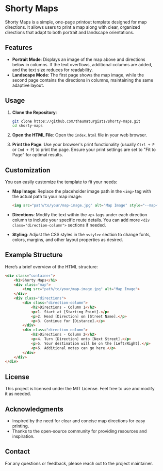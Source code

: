 # Shorty Maps

Shorty Maps is a simple, one-page printout template designed for map directions. It allows users to print a map along with clear, organized directions that adapt to both portrait and landscape orientations.

## Features

- **Portrait Mode**: Displays an image of the map above and directions below in columns. If the text overflows, additional columns are added, and the text size reduces for readability.
- **Landscape Mode**: The first page shows the map image, while the second page contains the directions in columns, maintaining the same adaptive layout.

## Usage

1. **Clone the Repository**: 
   ```bash
   git clone https://github.com/thaumaturgists/shorty-maps.git
   cd shorty-maps
   ```

2. **Open the HTML File**: Open the `index.html` file in your web browser.

3. **Print the Page**: Use your browser's print functionality (usually `Ctrl + P` or `Cmd + P`) to print the page. Ensure your print settings are set to "Fit to Page" for optimal results.

## Customization

You can easily customize the template to fit your needs:

- **Map Image**: Replace the placeholder image path in the `<img>` tag with the actual path to your map image:
  ```html
  <img src="path/to/your/map-image.jpg" alt="Map Image" style="--map-width: 80%;">
  ```

- **Directions**: Modify the text within the `<p>` tags under each direction column to include your specific route details. You can add more `<div class="direction-column">` sections if needed.

- **Styling**: Adjust the CSS styles in the `<style>` section to change fonts, colors, margins, and other layout properties as desired.

## Example Structure

Here’s a brief overview of the HTML structure:

```html
<div class="container">
    <h1>Shorty Maps</h1>
    <div class="map">
        <img src="path/to/your/map-image.jpg" alt="Map Image">
    </div>
    <div class="directions">
        <div class="direction-column">
            <h2>Directions - Column 1</h2>
            <p>1. Start at [Starting Point].</p>
            <p>2. Head [Direction] on [Street Name].</p>
            <p>3. Continue for [Distance].</p>
        </div>
        <div class="direction-column">
            <h2>Directions - Column 2</h2>
            <p>4. Turn [Direction] onto [Next Street].</p>
            <p>5. Your destination will be on the [Left/Right].</p>
            <p>6. Additional notes can go here.</p>
        </div>
    </div>
</div>
```

## License

This project is licensed under the MIT License. Feel free to use and modify it as needed.

## Acknowledgments

- Inspired by the need for clear and concise map directions for easy printing.
- Thanks to the open-source community for providing resources and inspiration.

## Contact

For any questions or feedback, please reach out to the project maintainer.
